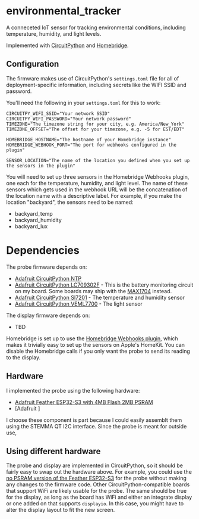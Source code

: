 # environmental_tracker
A conneceted IoT sensor for tracking environmental conditions, including temperature, humidity, and light levels.

Implemented with [CircuitPython](https://circuitpython.org) and [Homebridge](http://homebridge.io).

## Configuration

The firmware makes use of CircuitPython's `settings.toml` file for all of deployment-specific information, including secrets like the WIFI SSID and password.

You'll need the following in your `settings.toml` for this to work:

```
CIRCUITPY_WIFI_SSID="Your network SSID"
CIRCUITPY_WIFI_PASSWORD="Your network password"
TIMEZONE="The timezone string for your city, e.g. America/New_York"
TIMEZONE_OFFSET="The offset for your timezone, e.g. -5 for EST/EDT"

HOMEBRIDGE_HOSTNAME="The hostname of your Homebridge instance"
HOMEBRIDGE_WEBHOOK_PORT="The port for webhooks configured in the plugin"

SENSOR_LOCATION="The name of the location you defined when you set up the sensors in the plugin"
```

You will need to set up three sensors in the Homebridge Webhooks plugin, one each for the temperature, humidity, and light level. The name of these sensors which gets used in the webhook URL will be the concatenation of the location name with a descriptive label. For example, if you make the location "backyard", the sensors need to be named:

- backyard_temp
- backyard_humidity
- backyard_lux

# Dependencies

The probe firmware depends on:

- [Adafruit CircuitPython NTP](https://github.com/adafruit/adafruit_circuitpython_ntp)
- [Adafruit CircuitPython LC709302F](https://github.com/adafruit/Adafruit_CircuitPython_LC709203F) - This is the battery monitoring circuit on my board. Some boards may ship with the [MAX1704](https://github.com/adafruit/Adafruit_CircuitPython_MAX1704x) instead.
- [Adafruit CircuitPython SI7201](https://github.com/adafruit/Adafruit_CircuitPython_SI7021) - The temperature and humidity sensor
- [Adafruit CircuitPython VEML7700](https://github.com/adafruit/Adafruit_CircuitPython_VEML7700) - The light sensor

The display firmware depends on:

- TBD

Homebridge is set up to use the [Homebridge Webhooks plugin](https://www.npmjs.com/package/homebridge-http-webhooks), which makes it trivially easy to set up the sensors on Apple's HomeKit. You can disable the Homebridge calls if you only want the probe to send its reading to the display.


## Hardware

I implemented the probe using the following hardware:

- [Adafruit Feather ESP32-S3 with 4MB Flash 2MB PSRAM](https://www.adafruit.com/product/5477)
- [Adafruit ]

I choose these component is part because I could easily assemblt them using the STEMMA QT I2C interface. Since the probe is meant for outside use, 

## Using different hardware

The probe and display are implemented in CircuitPython, so it should be fairly easy to swap out the hardware above. For example, you could use the [no PSRAM version of the Feather ESP32-S3](https://www.adafruit.com/product/5323) for the probe without making any changes to the firmware code. Other CircuitPython-compatible boards that support WiFi are likely usable for the probe. The same should be true for the display, as long as the board has WiFi and either an integrate display or one added on that supports `displayio`. In this case, you might have to alter the display layout to fit the new screen.
